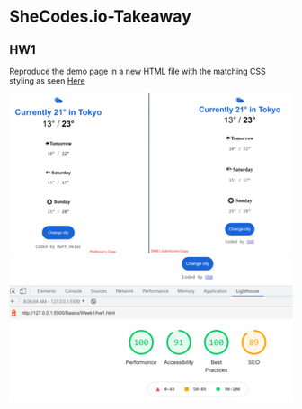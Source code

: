 # SheCodes.io-Takeaway

## HW1

Reproduce the demo page in a new HTML file with the matching CSS styling  as seen [Here](https://www.shecodes.io/demos/html_css)

![HW1 solution comparison](./assets/HW1.png)
![HW1 Lighthouse Report](./assets/HW1_LighthouseReport.png)

